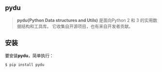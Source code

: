 ## pydu

> **pydu(Python Data structures and Utils)** 是面向Python 2 和 3 的实用数据结构和工具库。
它收集自开源项目，也有来自开发者贡献。


## 安装
要安装**pydu**，简单执行：

```bash
$ pip install pydu
```
